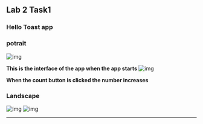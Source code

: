 ## Lab 2 Task1

### Hello Toast app
### potrait
![img](1.png)

**This is the interface of the app when the app starts**
![img](2.png)

**When the count button is clicked the number increases**
### Landscape

![img](3.png)
![img](4.png)


---